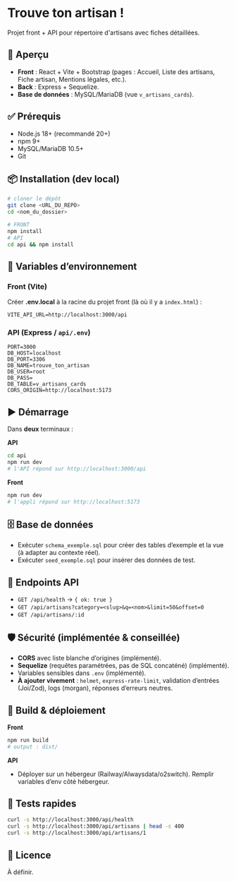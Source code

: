 # Trouve ton artisan !

Projet front + API pour répertoire d'artisans avec fiches détaillées.

## 🧩 Aperçu
- **Front** : React + Vite + Bootstrap (pages : Accueil, Liste des artisans, Fiche artisan, Mentions légales, etc.).
- **Back** : Express + Sequelize.
- **Base de données** : MySQL/MariaDB (vue `v_artisans_cards`).

## ✅ Prérequis
- Node.js 18+ (recommandé 20+)
- npm 9+
- MySQL/MariaDB 10.5+
- Git

## 📦 Installation (dev local)
```bash
# cloner le dépôt
git clone <URL_DU_REPO>
cd <nom_du_dossier>

# FRONT
npm install
# API
cd api && npm install
```

## 🔐 Variables d’environnement
### Front (Vite)
Créer **.env.local** à la racine du projet front (là où il y a `index.html`) :
```
VITE_API_URL=http://localhost:3000/api
```

### API (Express / `api/.env`)
```
PORT=3000
DB_HOST=localhost
DB_PORT=3306
DB_NAME=trouve_ton_artisan
DB_USER=root
DB_PASS=
DB_TABLE=v_artisans_cards
CORS_ORIGIN=http://localhost:5173
```

## ▶️ Démarrage
Dans **deux** terminaux :

**API**
```bash
cd api
npm run dev
# l'API répond sur http://localhost:3000/api
```

**Front**
```bash
npm run dev
# l'appli répond sur http://localhost:5173
```

## 🗄️ Base de données
- Exécuter `schema_exemple.sql` pour créer des tables d’exemple et la vue (à adapter au contexte réel).
- Exécuter `seed_exemple.sql` pour insérer des données de test.

## 🔗 Endpoints API
- `GET /api/health` → `{ ok: true }`
- `GET /api/artisans?category=<slug>&q=<nom>&limit=50&offset=0`
- `GET /api/artisans/:id`

## 🛡️ Sécurité (implémentée & conseillée)
- **CORS** avec liste blanche d’origines (implémenté).
- **Sequelize** (requêtes paramétrées, pas de SQL concaténé) (implémenté).
- Variables sensibles dans `.env` (implémenté).
- **À ajouter vivement** : `helmet`, `express-rate-limit`, validation d’entrées (Joi/Zod), logs (morgan), réponses d’erreurs neutres.

## 🚀 Build & déploiement
**Front**
```bash
npm run build
# output : dist/
```

**API**
- Déployer sur un hébergeur (Railway/Alwaysdata/o2switch). Remplir variables d’env côté hébergeur.

## 🧪 Tests rapides
```bash
curl -s http://localhost:3000/api/health
curl -s http://localhost:3000/api/artisans | head -c 400
curl -s http://localhost:3000/api/artisans/1
```

## 📄 Licence
À définir.
